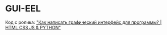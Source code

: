 # GUI-EEL
Код с ролика: ["Как написать графический интерфейс для программы? | HTML CSS JS &amp; PYTHON"](https://www.youtube.com/watch?v=Iy6QFHzyi_4&lc=UgzyIl2FHBk1N_KDb5R4AaABAg)